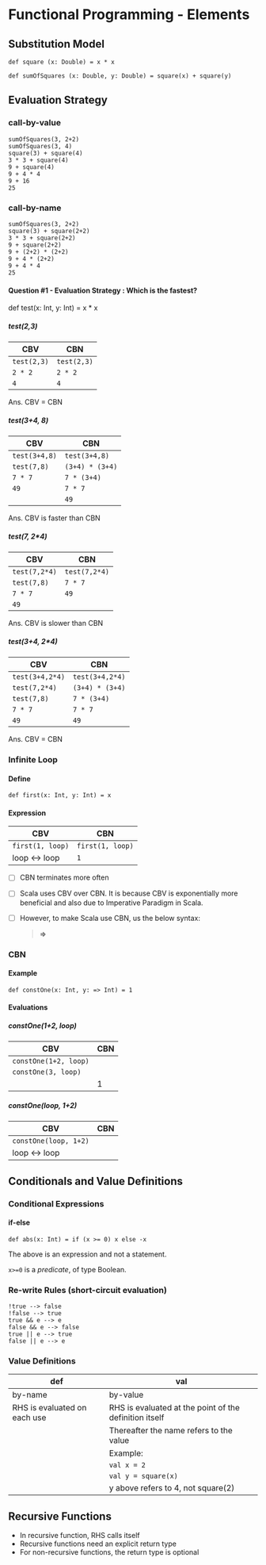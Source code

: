 # Functional Programming - Elements

## Substitution Model

    def square (x: Double) = x * x

    def sumOfSquares (x: Double, y: Double) = square(x) + square(y)

## Evaluation Strategy

### call-by-value

    sumOfSquares(3, 2+2)
    sumOfSquares(3, 4)
    square(3) + square(4)
    3 * 3 + square(4)
    9 + square(4)
    9 + 4 * 4
    9 + 16
    25


### call-by-name

    sumOfSquares(3, 2+2)
    square(3) + square(2+2)
    3 * 3 + square(2+2)
    9 + square(2+2)
    9 + (2+2) * (2+2)
    9 + 4 * (2+2)
    9 + 4 * 4
    25

#### Question #1 - Evaluation Strategy : Which is the fastest?
def test(x: Int, y: Int) = x * x

##### test(2,3)
| CBV | CBN |
|--|--|
| `test(2,3)` | `test(2,3)` |
| `2 * 2` | `2 * 2` |
| `4` | `4` |

Ans. CBV = CBN

##### test(3+4, 8)
| CBV | CBN |
|--|--|
| `test(3+4,8)` | `test(3+4,8)` |
| `test(7,8)` | `(3+4) * (3+4)` |
| `7 * 7` | `7 * (3+4)` |
| `49` | `7 * 7` |
|  | `49` |

Ans. CBV is faster than CBN
	
##### test(7, 2*4)
| CBV | CBN |
|--|--|
| `test(7,2*4)` | `test(7,2*4)` |
| `test(7,8)` | `7 * 7` |
| `7 * 7` | `49` |
| `49` |  |

Ans. CBV is slower than CBN

##### test(3+4, 2*4)
| CBV | CBN |
|--|--|
| `test(3+4,2*4)` | `test(3+4,2*4)` |
| `test(7,2*4)` | `(3+4) * (3+4)` |
| `test(7,8)` | `7 * (3+4)` |
| `7 * 7` | `7 * 7` |
| `49` | `49` |

Ans. CBV = CBN	


### Infinite Loop
#### Define

    def first(x: Int, y: Int) = x

#### Expression

| CBV | CBN |
|--|--|
| `first(1, loop)` | `first(1, loop)` |
| loop <-> loop | `1` |

 - [ ] CBN terminates more often
 - [ ] Scala uses CBV over CBN.  It is because CBV is exponentially more beneficial and also due to Imperative Paradigm in Scala.
 - [ ] However, to make Scala use CBN, us the below syntax:

	> **=>**

### CBN
#### Example

    def constOne(x: Int, y: => Int) = 1

#### Evaluations
##### constOne(1+2, loop)
| CBV | CBN |
|--|--|
| `constOne(1+2, loop)` |  |
| `constOne(3, loop)` |  |
|  | 1 |

##### constOne(loop, 1+2)
| CBV | CBN |
|--|--|
| `constOne(loop, 1+2)` |  |
| loop <-> loop |  |


## Conditionals and Value Definitions

### Conditional Expressions
#### if-else

    def abs(x: Int) = if (x >= 0) x else -x

The above is an expression and not a statement.

`x>=0` is a *predicate*, of type Boolean.

### Re-write Rules (short-circuit evaluation)

    !true --> false
    !false --> true
    true && e --> e
    false && e --> false
    true || e --> true
    false || e --> e

### Value Definitions
| def | val |
|--|--|
| by-name | by-value |
| RHS is evaluated on each use | RHS is evaluated at the point of the definition itself |
|  | Thereafter the name refers to the value |
|  | Example: |
|  | `val x = 2` |
|  | `val y = square(x)` |
|  | y above refers to 4, not square(2) |

## Recursive Functions
- In recursive function, RHS calls itself
- Recursive functions need an explicit return type
- For non-recursive functions, the return type is optional


<!--stackedit_data:
eyJoaXN0b3J5IjpbLTExOTYxOTgxMTcsNzE0NDUxODc4LC0xNT
Q0MTE0MzI3LC02MzM1MTYwODUsMTYyOTE5OTQxMywxNzU0MTE3
MDk1LC00OTg4NTAxMzAsNjMzNTE3NjQyLDE4NjEwNjY3ODcsMT
k4ODE3NzQwMV19
-->